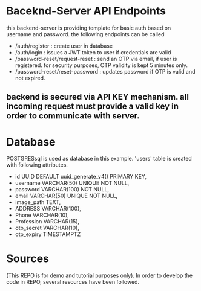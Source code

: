 # Baceknd-Server API Endpoints
this backend-server is providing template for basic auth based on username and password. the following endpoints can be called
  - /auth/register :  create user in database
  - /auth/login : issues a JWT token to user if credentials are valid
  - /password-reset/request-reset : send an OTP via email, if user is registered. for security purposes, OTP validity is kept 5 minutes only.
  - /password-reset/reset-password : updates password if OTP is valid and not expired.
  ## backend is secured via API KEY mechanism. all incoming request must provide a valid key in order to communicate with server. 

# Database
POSTGRESsql is used as database in this example. 'users' table is created with following attributes. 
 - id UUID DEFAULT uuid_generate_v4() PRIMARY KEY,
 - username VARCHAR(50) UNIQUE NOT NULL,
 - password VARCHAR(100) NOT NULL,
 - email VARCHAR(50) UNIQUE NOT NULL,
 - image_path TEXT,
 - ADDRESS VARCHAR(100),
 - Phone VARCHAR(10),
 - Profession VARCHAR(15),
 - otp_secret VARCHAR(10),
 - otp_expiry TIMESTAMPTZ

# Sources
(This REPO is for demo and tutorial purposes only).
In order to develop the code in REPO, several resources have been followed.
